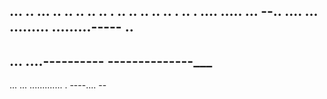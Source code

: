 ... .. ... .. .. .. .. .. . .. .. .. .. .. . .. . .... 
..... ...
--.. ....
... 
.........
.........-----
.. 
---
... ....----------
--------------___
-----
... ... ............. . ----.... --
